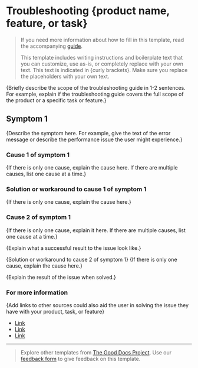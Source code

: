 # Troubleshooting {product name, feature, or task}

> If you need more information about how to fill in this template, read the accompanying [guide](./guide_troubleshooting.md).
>
> This template includes writing instructions and boilerplate text that you can customize, use as-is, or completely replace with your own text. This text is indicated in {curly brackets}. Make sure you replace the placeholders with your own text.

{Briefly describe the scope of the troubleshooting guide in 1-2 sentences. For example, explain if the troubleshooting guide covers the full scope of the product or a specific task or feature.}

## Symptom 1

{Describe the symptom here. For example, give the text of the error message or describe the performance issue the user might experience.}

### Cause 1 of symptom 1

{If there is only one cause, explain the cause here. If there are multiple causes, list one cause at a time.}

### Solution or workaround to cause 1 of symptom 1

{If there is only one cause, explain the cause here.}

### Cause 2 of symptom 1

{If there is only one cause, explain it here. If there are multiple causes, list one cause at a time.}

{Explain what a successful result to the issue look like.}

{Solution or workaround to cause 2 of symptom 1}
{If there is only one cause, explain the cause here.}

{Explain the result of the issue when solved.}

### For more information

{Add links to other sources could also aid the user in solving the issue they have with your product, task, or feature}

* [Link](https://example.com/article1.html)
* [Link](https://example.com/article2.html)
* [Link](https://example.com/article3.html)

---

> Explore other templates from [The Good Docs Project](https://thegooddocsproject.dev/). Use our [feedback form](https://thegooddocsproject.dev/feedback/?template=Troubleshooting%20template) to give feedback on this template.
